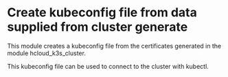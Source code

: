 # Create kubeconfig file from data supplied from cluster generate 

This module creates a kubeconfig file from the certificates generated in the module hcloud_k3s_cluster.

This kubeconfig file can be used to connect to the cluster with kubectl.